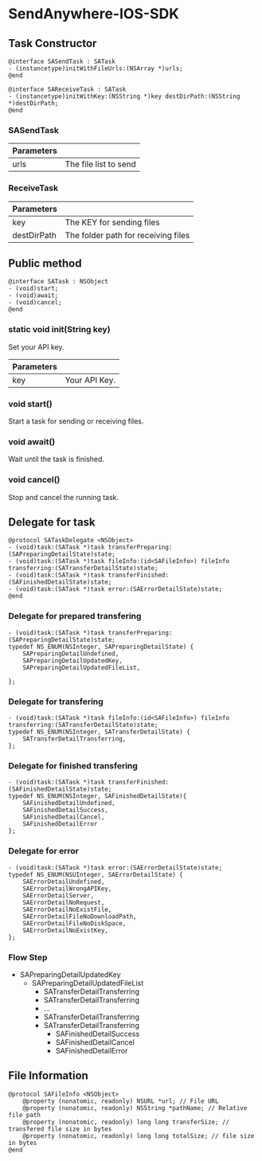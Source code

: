 SendAnywhere-IOS-SDK
===

Task Constructor
---

```
@interface SASendTask : SATask
- (instancetype)initWithFileUrls:(NSArray *)urls;
@end

@interface SAReceiveTask : SATask
- (instancetype)initWithKey:(NSString *)key destDirPath:(NSString *)destDirPath;
@end
```

### SASendTask
Parameters |                       |
-----------| ----------------------|
urls       | The file list to send |


### ReceiveTask
Parameters  |                                     |
------------| ------------------------------------|
key         | The KEY for sending files           |
destDirPath | The folder path for receiving files |


Public method
---

```
@interface SATask : NSObject
- (void)start;
- (void)await;
- (void)cancel;
@end
```

### static void init(String key)
Set your API key.

Parameters |               |
-----------| --------------|
key        | Your API Key. |

### void start()
Start a task for sending or receiving files.

### void await()
Wait until the task is finished.

### void cancel()
Stop and cancel the running task.


Delegate for task
---
```
@protocol SATaskDelegate <NSObject>
- (void)task:(SATask *)task transferPreparing:(SAPreparingDetailState)state; 
- (void)task:(SATask *)task fileInfo:(id<SAFileInfo>) fileInfo transferring:(SATransferDetailState)state;
- (void)task:(SATask *)task transferFinished:(SAFinishedDetailState)state;
- (void)task:(SATask *)task error:(SAErrorDetailState)state;
@end
```

### Delegate for prepared transfering
```
- (void)task:(SATask *)task transferPreparing:(SAPreparingDetailState)state;
typedef NS_ENUM(NSInteger, SAPreparingDetailState) {
    SAPreparingDetailUndefined, 
    SAPreparingDetailUpdatedKey,
    SAPreparingDetailUpdatedFileList,
    
};
```
### Delegate for transfering
```
- (void)task:(SATask *)task fileInfo:(id<SAFileInfo>) fileInfo transferring:(SATransferDetailState)state;
typedef NS_ENUM(NSInteger, SATransferDetailState) {
    SATransferDetailTransferring,
};

```

### Delegate for finished transfering
```
- (void)task:(SATask *)task transferFinished:(SAFinishedDetailState)state;
typedef NS_ENUM(NSInteger, SAFinishedDetailState){
    SAFinishedDetailUndefined,
    SAFinishedDetailSuccess,
    SAFinishedDetailCancel,
    SAFinishedDetailError
};
```

### Delegate for error
```
- (void)task:(SATask *)task error:(SAErrorDetailState)state;
typedef NS_ENUM(NSUInteger, SAErrorDetailState) {
    SAErrorDetailUndefined,
    SAErrorDetailWrongAPIKey,
    SAErrorDetailServer,
    SAErrorDetailNoRequest,
    SAErrorDetailNoExistFile,
    SAErrorDetailFileNoDownloadPath,
    SAErrorDetailFileNoDiskSpace,
    SAErrorDetailNoExistKey,
};
```

### Flow Step
  * SAPreparingDetailUpdatedKey
    * SAPreparingDetailUpdatedFileList
      * SATransferDetailTransferring
      * SATransferDetailTransferring
      * ...
      * SATransferDetailTransferring
      * SATransferDetailTransferring
        * SAFinishedDetailSuccess 
        * SAFinishedDetailCancel
        * SAFinishedDetailError


File Information
---
```
@protocol SAFileInfo <NSObject>
    @property (nonatomic, readonly) NSURL *url; // File URL
    @property (nonatomic, readonly) NSString *pathName; // Relative file path
    @property (nonatomic, readonly) long long transferSize; // transfered file size in bytes
    @property (nonatomic, readonly) long long totalSize; // file size in bytes
@end
```
